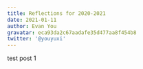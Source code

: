```yaml
---
title: Reflections for 2020-2021
date: 2021-01-11
author: Evan You
gravatar: eca93da2c67aadafe35d477aa8f454b8
twitter: '@youyuxi'
---
```


test post 1
